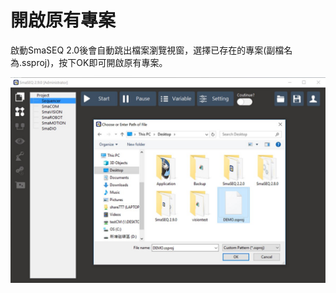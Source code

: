 # 開啟原有專案

啟動SmaSEQ 2.0後會自動跳出檔案瀏覽視窗，選擇已存在的專案\(副檔名為.ssproj\)，按下OK即可開啟原有專案。

![](../.gitbook/assets/openproject.jpg)

